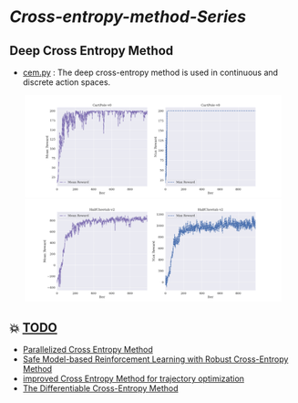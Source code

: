 # *Cross-entropy-method-Series*


## Deep Cross Entropy Method

- [cem.py](https://github.com/tinyzqh/Cross-entropy-method-Series/blob/main/cem.py) : The deep cross-entropy method is used in continuous and discrete action spaces.

<div align=center>
    <span class='gp-n'>
        <img src='https://github.com/tinyzqh/Cross-entropy-method-Series/blob/main/CartPole-v0Figure_1.png' width="450" alt="CartPole-v0"/>
        <img src='https://github.com/tinyzqh/Cross-entropy-method-Series/blob/main/HalfCheetah-v2Figure_1.png' width="450" alt="HalfCheetah-v2"/>
    </span>
</div>


## :boom: [TODO]()

- [Parallelized Cross Entropy Method](https://github.com/ADGEfficiency/cem)
- [Safe Model-based Reinforcement Learning with Robust Cross-Entropy Method](https://github.com/liuzuxin/safe-mbrl)
- [improved Cross Entropy Method for trajectory optimization](https://github.com/martius-lab/iCEM)
- [The Differentiable Cross-Entropy Method](https://github.com/facebookresearch/dcem)
